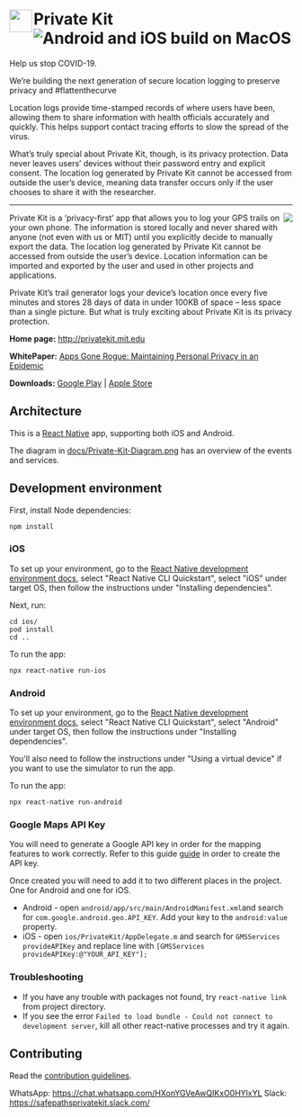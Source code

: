 # Private Kit<img align="left" src="./assets/ShieldKeyHold512x512.png" data-canonical-src="./assets/ShieldKeyHold512x512.png" width="40" height="40"/> ![Android and iOS build on MacOS](https://github.com/tripleblindmarket/private-kit/workflows/Android%20and%20iOS%20build%20on%20MacOS/badge.svg)

Help us stop COVID-19.

We’re building the next generation of secure location logging to preserve privacy and #flattenthecurve

Location logs provide time-stamped records of where users have been, allowing them to share information with health officials accurately and quickly. This helps support contact tracing efforts to slow the spread of the virus.

What’s truly special about Private Kit, though, is its privacy protection. Data never leaves users’ devices without their password entry and explicit consent. The location log generated by Private Kit cannot be accessed from outside the user’s device, meaning data transfer occurs only if the user chooses to share it with the researcher.

----

<img align="right" src="./assets/PreviewUI.png" data-canonical-src="./assets/PreviewUI.png"/>

Private Kit is a ‘privacy-first’ app that allows you to log your GPS trails on your own phone. The information is stored locally and never shared with anyone (not even with us or MIT) until you explicitly decide to manually export the data. The location log generated by Private Kit cannot be accessed from outside the user’s device. Location information can be imported and exported by the user and used in other projects and applications.

Private Kit’s trail generator logs your device’s location once every five minutes and stores 28 days of data in under 100KB of space – less space than a single picture.  But what is truly exciting about Private Kit is its privacy protection.

**Home page:** http://privatekit.mit.edu

**WhitePaper:** [Apps Gone Rogue: Maintaining Personal Privacy in an Epidemic](https://drive.google.com/file/d/1nwOR4drE3YdkCkyy_HBd6giQPPhLEkRc/view?usp=sharing)

**Downloads:** [Google Play](https://play.google.com/store/apps/details?id=edu.mit.privatekit) | [Apple Store](https://apps.apple.com/us/app/private-kit-prototype/id1501903733)

## Architecture

This is a [React Native](https://reactnative.dev/) app, supporting both iOS and Android.

The diagram in [docs/Private-Kit-Diagram.png](docs/Private-Kit-Diagram.png) has an overview of the events and services.

## Development environment

First, install Node dependencies:

    npm install

### iOS

To set up your environment, go to the [React Native development environment docs](https://reactnative.dev/docs/environment-setup), select "React Native CLI Quickstart", select "iOS" under target OS, then follow the instructions under "Installing dependencies".

Next, run:

    cd ios/
    pod install
    cd ..

To run the app:
    
    npx react-native run-ios

### Android

To set up your environment, go to the [React Native development environment docs](https://reactnative.dev/docs/environment-setup), select "React Native CLI Quickstart", select "Android" under target OS, then follow the instructions under "Installing dependencies".

You'll also need to follow the instructions under "Using a virtual device" if you want to use the simulator to run the app.

To run the app:

    npx react-native run-android

### Google Maps API Key

You will need to generate a Google API key in order for the mapping features to work correctly. Refer to this guide [guide](https://developers.google.com/maps/documentation/ios-sdk/get-api-key) in order to create the API key.

Once created you will need to add it to two different places in the project. One for Android and one for iOS.

* Android - open `android/app/src/main/AndroidManifest.xml`and search for `com.google.android.geo.API_KEY`. Add your key to the `android:value` property.
* iOS - open `ios/PrivateKit/AppDelegate.m` and search for `GMSServices provideAPIKey` and replace line with `[GMSServices provideAPIKey:@"YOUR_API_KEY"];`

### Troubleshooting

- If you have any trouble with packages not found, try `react-native link` from project directory.
- If you see the error `Failed to load bundle - Could not connect to development server`, kill all other react-native processes and try it again.

## Contributing

Read the [contribution guidelines](CONTRIBUTING.md).

WhatsApp: https://chat.whatsapp.com/HXonYGVeAwQIKxO0HYlxYL
Slack: https://safepathsprivatekit.slack.com/


